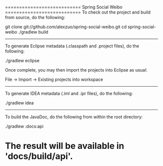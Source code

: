 =========================== Spring Social Weibo ===========================
To check out the project and build from source, do the following:

 git clone git://github.com/alexzuo/spring-social-weibo.git
 cd spring-social-weibo
 ./gradlew build

-------------------------------------------------------------------------------
To generate Eclipse metadata (.classpath and .project files), do the following:

 ./gradlew eclipse

Once complete, you may then import the projects into Eclipse as usual:

 File -> Import -> Existing projects into workspace

-------------------------------------------------------------------------------
To generate IDEA metadata (.iml and .ipr files), do the following:

 ./gradlew idea

-------------------------------------------------------------------------------
To build the JavaDoc, do the following from within the root directory:

 ./gradlew :docs:api

The result will be available in 'docs/build/api'.
===============================================================================
